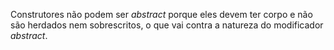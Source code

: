 Construtores não podem ser _abstract_ porque eles devem ter corpo e não são herdados nem sobrescritos, o que vai contra a natureza do modificador _abstract_.
